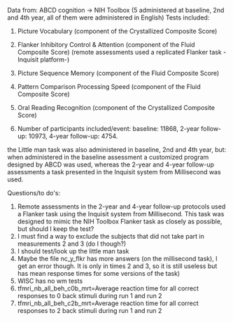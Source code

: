 Data from: ABCD cognition -> NIH Toolbox (5 administered at baseline, 2nd and 4th year, all of them were administered in English)
Tests included: 
1. Picture Vocabulary (component of the Crystallized Composite Score)
2. Flanker Inhibitory Control & Attention (component of the Fluid Composite Score) (remote assessments used a replicated Flanker task -Inquisit platform-)
3. Picture Sequence Memory (component of the Fluid Composite Score)
4. Pattern Comparison Processing Speed (component of the Fluid Composite Score)
5. Oral Reading Recognition (component of the Crystallized Composite Score)

6. Number of participants included/event: baseline: 11868, 2-year follow-up:	10973, 4-year follow-up: 4754.

the Little man task was also administered in baseline, 2nd and 4th year, but: when administered in the baseline assessment a customized program designed by ABCD was used, whereas the 2-year and 4-year follow-up assessments a task presented in the Inquisit system from Millisecond was used. 

Questions/to do's: 
1. Remote assessments in the 2-year and 4-year follow-up protocols used a Flanker task using the Inquisit system from Millisecond. This task was designed to mimic the NIH Toolbox Flanker task as closely as possible, but should I keep the test?
2. I must find a way to exclude the subjects that did not take part in measurements 2 and 3 (do I though?)
3. I should test/look up the little man task
4. Maybe the file nc_y_flkr has more answers (on the millisecond task), I get an error though. It is only in times 2 and 3, so it is still useless but has mean response times for some versions of the task) 
5. WISC has no wm tests
6. 	tfmri_nb_all_beh_c0b_mrt=Average reaction time for all correct responses to 0 back stimuli during run 1 and run 2
7. 	tfmri_nb_all_beh_c2b_mrt=Average reaction time for all correct responses to 2 back stimuli during run 1 and run 2	
